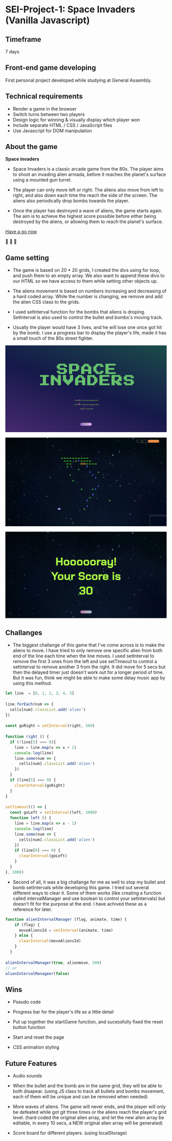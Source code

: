 # SEI-Project-1: Space Invaders (Vanilla Javascript)


## Timeframe

7 days

## Front-end game developing

First personal project developed while studying at General Assembly.

## Technical requirements

* Render a game in the browser
* Switch turns between two players
* Design logic for winning & visually display which player won
* Include separate HTML / CSS / JavaScript files
* Use Javascript for DOM manipulation

## About the game

**Space invaders**

* Space Invaders is a classic arcade game from the 80s. The player aims to shoot an invading alien armada, before it reaches the planet's surface using a mounted gun turret.

* The player can only move left or right. The aliens also move from left to right, and also down each time the reach the side of the screen. The aliens also periodically drop bombs towards the player.

* Once the player has destroyed a wave of aliens, the game starts again. The aim is to achieve the highest score possible before either being destroyed by the aliens, or allowing them to reach the planet's surface.

[Have a go now](https://sei44-project-1-xxxc.netlify.com)

:space_invader: :space_invader: :space_invader:

## Game setting

* The game is based on 20 * 20 grids, I created the divs using for loop, and push them to an empty array. We also want to append these divs to our HTML so we have access to them while setting other objects up.

* The aliens movement is based on numbers increasing and decreasing of a hard coded array. While the number is changing, we remove and add the alien CSS class to the grids.

* I used setInterval function for the bombs that aliens is droping. SetInterval is also used to control the bullet and bombs's moving track. 

* Usually the player would have 3 lives, and he will lose one once got hit by the bomb. I use a progress bar to display the player's life, made it has a small touch of the 80s street fighter.

![Start Game](readme/startgame.png)

![Shooting](readme/shooting.png)

![End Game](readme/winning.png)



## Challanges

* The biggest challange of this game that I've come across is to make the aliens to move. I have tried to only remove one specific alien from both end of the line each time when the line moves. I used setInterval to remove the first 3 ones from the left and use setTimeout to control a setInterval to remove another 3 from the right. It did move for 5 secs but then the delayed timer just doesn't work out for a longer period of time. But it was fun, think we might be able to make some delay music app by using this method.

```javascript
let line  = [0, 1, 2, 3, 4, 5]

line.forEach(num => {
  cells[num].classList.add('alien')
})

const goRight = setInterval(right, 500)

function right () {
  if (!line[5] === 9){
    line = line.map(x => x + 1)
    console.log(line)
    line.some(num => {
      cells[num].classList.add('alien')
    })
  }
  if (line[5] === 9) {
    clearInterval(goRight)
  } 
}

setTimeout(() => {
  const goLeft = setInterval(left, 1000)
  function left () {
    line = line.map(x => x - 1)
    console.log(line)
    line.some(num => {
      cells[num].classList.add('alien')
    })
    if (line[0] === 0) {
      clearInterval(goLeft)
    }
  }
}, 2000)
```

* Second of all, it was a big challange for me as well to stop my bullet and bomb setIntervals while developing this game. I tried out several different ways to clear it. Some of them works (like creating a function called intervalManager and use boolean to control your setIntervals) but doesn't fit for the purpose at the end. I have achived these as a reference for later.

```javascript
function alienIntervalManager (flag, animate, time) {
    if (flag) {
      moveAliensId = setInterval(animate, time)
    } else {
      clearInterval(moveAliensId)
    }
  }
  
alienIntervalManager(true, alienmove, 500)
// or
alienIntervalManageer(false)
```

## Wins

* Pseudo code

* Progress bar for the player's life as a little detail

* Put up together the startGame function, and sucessfully fixed the reset button function

* Start and reset the page

* CSS animation styling

## Future Features

- Audio sounds

- When the bullet and the bomb are in the same grid, they will be able to both disapear. (using JS class to track all bullets and bombs movement, each of them will be unique and can be removed when needed)

- More waves of aliens. The game will never ends, and the player will only be defeated while got git three times or the aliens reach the player's grid level. (hard coded the original alien array, and let the new alien array be editable, in every 10 secs, a NEW original alien array will be generated)

- Score board for different players. (using localStorage) 
